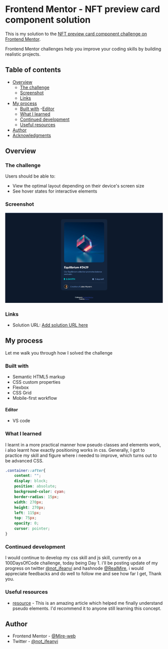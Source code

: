 # Frontend Mentor - NFT preview card component solution

This is my solution to the [NFT preview card component challenge on Frontend Mentor](https://www.frontendmentor.io/challenges/nft-preview-card-component-SbdUL_w0U). 

Frontend Mentor challenges help you improve your coding skills by building realistic projects. 

## Table of contents

- [Overview](#overview)
  - [The challenge](#the-challenge)
  - [Screenshot](#screenshot)
  - [Links](#links)
- [My process](#my-process)
  - [Built with](#built-with)
    -[Editor](#editor)
  - [What I learned](#what-i-learned)
  - [Continued development](#continued-development)
  - [Useful resources](#useful-resources)
- [Author](#author)
- [Acknowledgments](#acknowledgments)


## Overview

### The challenge

Users should be able to:

- View the optimal layout depending on their device's screen size
- See hover states for interactive elements

### Screenshot

![](images\screenshot.PNG)


### Links

- Solution URL: [Add solution URL here](https://your-solution-url.com)

## My process
Let me walk you through how I solved the challenge

### Built with

- Semantic HTML5 markup
- CSS custom properties
- Flexbox
- CSS Grid
- Mobile-first workflow
#### Editor
- VS code

### What I learned

I learnt in a more practical manner how pseudo classes and elements work, i also learnt how exactly positioning works in css.
Generally, I got to practice my skill and figure where i needed to improve, which turns out to be advanced CSS. 

```css
.container::after{
    content: "";
    display: block;
    position: absolute;
    background-color: cyan;
    border-radius: 15px;
    width: 270px;
    height: 270px;
    left: 115px;
    top: 75px;
    opacity: 0;
    cursor: pointer;
}
```

### Continued development

I would continue to develop my css skill and js skill, currently on a 100DaysOfCode challenge, today being Day 1. i'll be posting update of my progress on twitter [@not_ifeanyi](https://twitter.com/not_ifeanyi) and hashnode [@RealMire](hashnode.com/@RealMire), i would appreciate feedbacks and do well to follow me and see how far I get, Thank you.

### Useful resources

- [resource](https://www.smashingmagazine.com/2011/07/learning-to-use-the-before-and-after-pseudo-elements-in-css/) - This is an amazing article which helped me finally understand pseudo elements. I'd recommend it to anyone still learning this concept.

## Author

- Frontend Mentor - [@Mire-web](https://www.frontendmentor.io/profile/Mire-web)
- Twitter - [@not_ifeanyi](https://twitter.com/not_ifeanyi)
